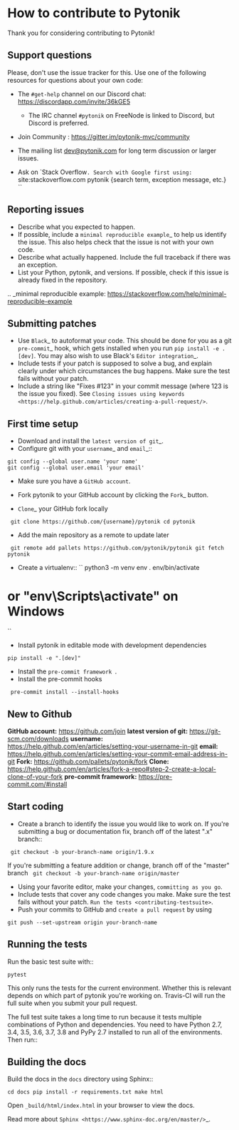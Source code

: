 How to contribute to Pytonik
==========================

Thank you for considering contributing to Pytonik!

Support questions
-----------------

Please, don't use the issue tracker for this. Use one of the following
resources for questions about your own code:

* The ``#get-help`` channel on our Discord chat: https://discordapp.com/invite/36kGE5

	* The IRC channel ``#pytonik`` on FreeNode is linked to Discord, but
		Discord is preferred.

* Join Community : https://gitter.im/pytonik-mvc/community

* The mailing list dev@pytonik.com for long term discussion or larger issues.
* Ask on `Stack Overflow``. Search with Google first using:
	``site:stackoverflow.com pytonik {search term, exception message, etc.} ``


Reporting issues
----------------

- Describe what you expected to happen.
- If possible, include a `minimal reproducible example`_ to help us
	identify the issue. This also helps check that the issue is not with
	your own code.
- Describe what actually happened. Include the full traceback if there was an
	exception.
- List your Python, pytonik, and versions. If possible, check if this
	issue is already fixed in the repository.

.. _minimal reproducible example: https://stackoverflow.com/help/minimal-reproducible-example

Submitting patches
------------------

- Use ``Black``_ to autoformat your code. This should be done for you as a
	git ``pre-commit``_ hook, which gets installed when you run ``pip install -e .[dev]``.
	You may also wish to use Black's ``Editor integration``_.
- Include tests if your patch is supposed to solve a bug, and explain
	clearly under which circumstances the bug happens. Make sure the test fails
	without your patch.
- Include a string like "Fixes #123" in your commit message
	(where 123 is the issue you fixed).
	See `Closing issues using keywords
	<https://help.github.com/articles/creating-a-pull-request/>`.

First time setup
----------------

- Download and install the `latest version of git`_.
- Configure git with your `username`_ and `email`_::
```
git config --global user.name 'your name'
git config --global user.email 'your email'
```
- Make sure you have a ``GitHub account``.
- Fork pytonik to your GitHub account by clicking the `Fork`_ button.

- `Clone`_ your GitHub fork locally

`` 
git clone https://github.com/{username}/pytonik
cd pytonik 
``

- Add the main repository as a remote to update later

`` 
git remote add pallets https://github.com/pytonik/pytonik
git fetch pytonik
``

- Create a virtualenv::
``
python3 -m venv env
. env/bin/activate
# or "env\Scripts\activate" on Windows
``

- Install pytonik in editable mode with development dependencies

`` pip install -e ".[dev]" ``

- Install the ``pre-commit framework ``.
- Install the pre-commit hooks

`` 
pre-commit install --install-hooks
``

New to Github
------------

**GitHub account:** https://github.com/join
**latest version of git:** https://git-scm.com/downloads
**username:** https://help.github.com/en/articles/setting-your-username-in-git
**email:** https://help.github.com/en/articles/setting-your-commit-email-address-in-git
**Fork:** https://github.com/pallets/pytonik/fork
**Clone:** https://help.github.com/en/articles/fork-a-repo#step-2-create-a-local-clone-of-your-fork
**pre-commit framework:** https://pre-commit.com/#install

Start coding
------------

-   Create a branch to identify the issue you would like to work on. If you're submitting a bug or documentation fix, branch off of the latest ".x" branch::

`` 
git checkout -b your-branch-name origin/1.9.x ``

If you're submitting a feature addition or change, branch off of the
"master" branch
`` 
git checkout -b your-branch-name origin/master
``

- Using your favorite editor, make your changes, `` committing as you go ``.
- Include tests that cover any code changes you make. Make sure the test fails without your patch. `` Run the tests <contributing-testsuite> ``.
- Push your commits to GitHub and ``create a pull request`` by using

`` git push --set-upstream origin your-branch-name ``


Running the tests
-----------------

Run the basic test suite with::

``pytest``

This only runs the tests for the current environment. Whether this is relevant
depends on which part of pytonik you're working on. Travis-CI will run the full
suite when you submit your pull request.

The full test suite takes a long time to run because it tests multiple
combinations of Python and dependencies. You need to have Python 2.7, 3.4,
3.5, 3.6, 3.7, 3.8 and PyPy 2.7 installed to run all of the environments. Then run::

Building the docs
-----------------

Build the docs in the ``docs`` directory using Sphinx::

``
cd docs
pip install -r requirements.txt
make html
``

Open ``_build/html/index.html`` in your browser to view the docs.

Read more about `Sphinx <https://www.sphinx-doc.org/en/master/>`_.
